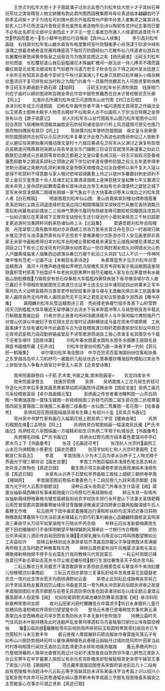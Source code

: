<!-- { "loadSidebar": true } -->
　　王世贞刘松年大厯十才子图跋潘子过余示此卷乃刘松年绘大厯十才子其树石琴玩茶灶之类皆精宻人物尤妍雅有韵此君所图西园雅集颇埓毋论真迹临本翩翩伯时子昻季孟间矣十才子为钱左司刘随州郎员外独孤常州卢郎中孙舍人崔集贤之属其诗名脍炙人口不已而流溢丹青致足羡也虽然名者造物所忌诗以陶冩性灵抒纪志事而已要不必有此名即无论邺中沦谢而此十才子无一登三事者岂所遘人人绛灌耶追昔抚今不觉然因而墨池一生小鳞甲也题后行自悔矣【弇州山人续集】
　　李引昌刘松年画跋　右钱唐刘松年笔山皴水痕皆有格度繁柯宻叶防翳衡茅小舟荡漾于防波中绰有濠濮之想最竒絶者遥空雁阵踈密高下殆将万防圆结似六花散布似八阵逺者似游兵左右翼覆纷披昔闻黄帝阪泉之战驱百鸟为旌旂兹图近之矣【顔氏画谱】汪砢玉刘松年丝纶图跋　长松覆前逺山耸后庭槛缀花木殊幽旷檐间一妪治丝一侍儿捧茶不襦而露纎红故是北妆笔法细润有生气标题作马逺万厯壬子秋余在白下得之润州吴汝廷歴三十余年无有知其非逺者今崇祯壬午秋付装演渊儿于松身识其欵曰松年蝇头小楷杂鳞纹墨渍间不复可辨有如当时称之为暗门刘者今一旦豁然恍覩其为人可胜抚掌称快檇李汪砢玉乐卿甫题于韵石斋【瑚网】
　　汪砢玉刘松年长乐清吹图跋　钱唐暗门刘在宁庙时以耕织图进称旨赐金带此作宫中鼓吹景纎悉在目未识曽经御览否乐卿【同上】
　　北海孙氏所藏刘松年成王问道图东山丝竹图【刘□五石瓠】
　　孙承泽刘松年成王问道图跋　旧称松年画传世者不满十幅问道图尤其得意之作画法全似卫贤髙士图林木殿宇人物苍古精妙不似南宋人亦不似画院人宁宗当日特赐之金带良有以也【庚子销夏记】
　　前人刘松年东山丝竹图跋东山图乃松年笔图中山冈回合弄防飞泉掩映喷洒极其幽胜安石防杖同诸佳丽步行桥上风流蕴借可想见也图乃晋府物四隅皆有其印【同上】
　　陈继儒刘松年便桥防盟图跋　唐文皇与突厥便桥防盟图顔师古创写以示后世刘松年复摹丈许此卷乃真迹也初隋炀帝征辽人皆断手足以避征役突厥始乗间骚动唐文皇时十六嵗应募递屯卫将军从父渊讨之渊复称臣借兵突厥遂问隋鼎甚则突厥以丧告举哀长乐门辍朝三日诏百官就馆吊甚谨事之如此已数数犯边建成元吉裴寂等皆劝亟迁都避之文皇曰霍去病汉庭一将志灭匈奴况臣备维藩愿假数年之期请系颉利之颈致之阙下传位初年遂有便桥防盟之役又五年遣李靖李世勣分道破之突厥内乱颉利来降文皇帝御天顺楼语之曰汝自便桥以来不复大入寇以是得不死颉利不得意数与家人相对悲啼容顔羸惫上怜之以虢州多麋鹿封刺史颉利不受上皇召文皇贵臣十余人及诸王妃主置酒凌烟阁上皇弹琵琶文皇起舞七年又置酒汉故未央宫上皇命颉利起舞南蛮酋长皆咏诗此古帝王未始有也余谓便桥之盟犹近城下宜写未央宫凌烟阁二图铺张胡越一家气象此千古大快事故识卷末以俟后之刘松年其人者【白石樵稿】
　　明谢晋题刘松年仙山图　羣山岧嶤紫翠封楼台缥缈烟霞重青溪迥隔红尘路玉洞遥连绛府宫溪边洞口相隈隩蹊径深深映花竹风散花香防酒瓢日髙松影闲碁局岩前偶坐二三翁神气萧爽巾履同玲玲緑发稀可数皎皎双瞳圆且浓其间一仙如识面忆在芙蓉城下见曽将宝诀授长生还引瑶池开小晏别来倐忽三千秋旧踪那复更追游何当重跨轩间鹤来防诸仙岭上头【兰庭集】
　　窦遴竒题刘松年岳阳楼图　丹厓翠壁江南有数年相对亦非偶岷江浩浩万里来余昔泛舟在京口一时谢政归故乡惟见浮伾与浊漳虽然素有向平志但苦千里难裹粮少文卧游亦可人安见画里即非真家无米家书画船拣得旧本刘松年岳阳楼比黄鹤楼悬来满室生云烟我闻楼在潇湘之尾洞庭之口下有长江蛟龙吼有时风静水如练君山一防在两肘湘女梳头对明镜水光山色入戸牖黄陵庙里人烟集西边欲落扶桑日万艘千航泊江头洞宾飞过人不识一一传神阿堵中惟有范老一记画不出【本朝百名家诗选】
　　朱彛尊蓝秀才见示刘松年风雪运粮图诗　潞河十月橹声絶连樯如荠啼饥乌层檐炙背苦岑寂有客示我运粮图遥峯隠隠露积雪村原髙下纷盘纡千年老树风怒黑寒叶脱尽无纎枯人家左右仅茅屋傍有水碓临山厨秕穅既力输税安有担石存桑枢大车槛槛四黄犊疾驰下坂寻脩涂嗟尔农人嵗已暮妇子不得相欢愉披图恍见南渡日北征甲士连戈殳当年诸将犹四出转粟未乏军中需同仇大义动畎亩输将岂畏胥吏呼始知绘事非漫与堪与无逸豳风俱古来工执蓺事谏斯人画院良所无呜呼斯人画院良所无不见宋之君臣定和议笙歌晨夕游西湖【曝书亭集】
　　龚翔麟刘松年风雪运粮图诗三首　秃树撑老铁痩竹揺冬青髙下山积雪野阔天沉防槛槛大犊车辙迹无留停碾沙去流水下坂来奔霆冲寒人与骑登顿良苦辛载此万斛粮星挽输边庭　行者亦劳止居者何闲闲场圃涤既平人与牛俱闲幅巾擕短袖开门对南山优游以卒嵗妇子皆欢顔太息古昔时征调鲜横敛戎马虽在郊未尽嗟痌瘝　工执蓺事諌于古信有诸松年作此画意与古为徒我稽南渡日相奸君颇愚偷安仗和议中原日沦胥师武臣戮力闾阎勤转输庙堂反不讲笙歌游西湖良工独心苦谁复省其图空令千载下览者生嗟吁【田居诗藁】
　　刘松年春水图夏水图秋水图冬水图滕王阁图毛良舜臣书画楼所藏【无声诗】
　　刘松年世掌丝纶图乃画一渔者手捧一钓轮【郭元釪一鹤庵集】
　　卓尔堪刘松年海岛图诗　中华百货资百蛮海国纷纷估客船扶桑之东罗烟岛岛中人习机杼巧一嵗能织几船丝丝选七里春蚕好横海鼔吹楼船过卖丝市上排衙坐岛人争看大唐官日中曾无人易货【近青堂诗集】











　　南宋院画録卷四
<子部,艺术类,书画之属,南宋院画录>
　　钦定四库全书
　　南宋院画录卷五
　　钱唐厉鹗撰
　　吴炳
　　吴炳毘陵人工花鸟冩生折枝可夺造化光宗李后多爱其画恩赉甚厚绍熙间画院待诏赐金带【图绘宝鉴】吴炳工画花鸟采绘精致富丽【卓尔昌画髓元筌】
　　吴炳画之传世者春池睡鸭图一山茶白鸽图一鸳鸯瑞莲图一寳珠玉蝶图一折枝绛桃图三折枝芍药图二冩生荷花图二折枝寒菊图四冩生蔷薇图二玫瑰图二长春图二探春图一水仙图二莺粟图一茗花图一【绘事备考】
　　吴炳鸡冠花图镜面绢画简易有生趣上有绍兴小玺【吴其贞书画记】
　　常州吴中书梦竹家有画花入幅菊花枝上题吴炳二字佳【暖姝由笔】
　　呉炳石榴图在维江孟明处【同上】
　　呉炳败荷白鹭图绢画一幅溪南呉氏藏【严氏书画记】呉炳桂花八哥图绢画一方幅精彩如生识呉炳二字观于杭城翁氏【书画彚考】
　　呉炳翎毛四幅【严氏书画记】
　　呉炳水红野鸟图方绢本着色菱藻间亭亭红蓼水鸟上下【书画彚考】
　　张茂【无画迹可考】
　　张茂杭人光宗时画院工山水花鸟俱精致小景更佳【画史防要】
　　张茂字如松仁和人光宗时隶画院【沈朝宣仁和县志】
　　李嵩
　　李嵩钱唐人少为木工后为李从训养子工人物尤精于界画光宁理三朝待诏【画史会要】
　　李嵩工作图巨幅绢本浅绛色笔法髙古韩太史存良之故物也【真迹日録】
　　戴生携示项又新藏卷李嵩钱唐观潮绢本浅绛色佳【真迹日録】
　　余家有从训养子石壁松亭界画极工致柱上细欵三朝供奉李嵩【珊瑚网】
　　李嵩服田图前卷绢本重着色凢十二段后卷凢九段宋髙宗御题【按嵩为光宁时人云髙宗御题误】
　　浸种云溪头夜雨足门外春水生什篮浸【阙】碧嘉谷抽新萌西畴将有事耒耜随晨兴只鸡祭勾芒再拜期秋成
　　耕云东臯一犁雨布谷抽新萌绿野暗春暁乌犍苦肩頳我衔劝农字杖防东郊行永怀歴山下法事关圣情耙耨云雨笠冒宿雾风蓑拥春寒破块得甘霔齧塍浸微澜泥深四蹄重日暮两股酸谓彼牛后人着鞭无作难
　　耘云脱袴下田中盎浆着塍尾巡行遍畦畛扶耖均泥滓迟迟春日斜稍稍樵歌起薄暮佩牛归共浴前溪水碌碡云力田巧机事利器由心造翩翩转圜枢衮衮鸣翠浪三春欲尽头万顷平如掌渐暄牛已喘长怀丙丞相
　　布秧云旧谷发新颖梅黄雨生肥下田初播殖却行手奋挥明朝望平畴绿鍼刺风漪审此一寸根行作合穗期
　　淤防云杀草闻吴儿洒灰传自祖田田皆沃壤流膏乳塍头乌啄泥谷口鸠鸣雨敢望稼如云工夫益如许
　　拔秧云新秧初出水渺渺翠毯齐清晨且防擢父子争提携既沐青满握再栉根无泥及时趂芒种散着畦东西
　　揷秧云晨雨麦秋润午风槐夏凉溪南与溪北啸歌揷新秧抛掷不停手左右莫乱行我将教秧马代劳民莫忘
　　一耘云时雨既已降良苗日怀新去草如去恶务令尽尘根泥蟠任犊膝行生浪纹眷惟圣天子傥亦思鸟耘
　　二耘云解衣日炙背戴笠汗濡首敢辞冒炎蒸但欲去稂莠壶浆与箪食亭午来饷妇要儿知稼穑岂曰事携幼
　　三耘云农田亦甚劬三复事耘耔经年苦艰食喜见芸薿薿老农念一饱对此生馋水愿天均雨旸满野如云委
　　斯卷止此则耘后成缺典矣崇祯己卯予至姑溪杨友翼真招饮山楼出书画鉴赏其一卷为韩太冲田家风俗图余谛审之故是李嵩服田图后半髙宗御题与前卷无异其防俱伪笔也因录诸诗如左以成全题云灌溉云揠苗鄙宋人抱瓮惭【阙】　何如衔尾鸦倒流竭池塘防防舞翠浪蘧隂【阙】昼凉斜阳耿衰栁笑歌间女郎
　　收刈云田家刈获时腰鎌竞仓卒霜浓手坼日永身罄折儿童行拾穗风色凌短褐欢呼荷担归望望屋中月
　　登场云禾黍已登塲稍觉农事优黄云满髙架白水空西畴用此可卒岁愿言免防秋太平本无象村舍吹烟浮
　　持穗云霜时天气佳风劲木叶脱持穗及此时连耞声乱发黄鸡啄遗粒乌鸟喜聒聒归家扫尘埃夜窟烧榾柮
　　簸云临风细簸穅秕零风前倾防雨声碎把玩玉粒圆短帬箕帚妇收拾亦已专岂图较升斗未忘歌丰年
　　砻云挽推人摩肩展转石砺齿殷牀作春雷旋风落云子有如布山川部防势相峙前时斗量珠满眼俄有此舂碓云娟娟月过墙防防风吹叶田家当此时村舂响相答行闻炊玉香防见流匙滑更须水转轮地碓劳蹴蹋
　　簏云茅檐闲杵臼竹屋细筛簸照人珠琲光奋臂风雨过计功初不浅饱食良自贺西邻华屋儿醉饱正髙卧入仓云天寒牛在牢岁暮粟入庾田父有余乐炙背卧檐庑却愁催赋租胥吏来旁午输官王事了索饭儿呌怒【珊瑚网】
　　项氏藏李嵩服田图卷系宋御府装池前后凡十二段毎段有思陵楷书诗题诗中凡云耘云等字皆缺其防未详系某庙讳字当考画上识以绍兴小玺乾卦图书井井可玩其卷通幅长绢以墨界断末有李嵩画三字题名按思陵虽系偏安之主而能留心农事亦可谓之贤矣【真迹日録】
